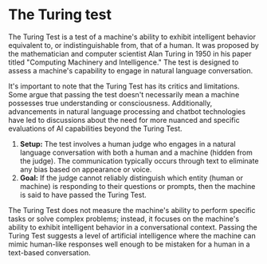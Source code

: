 # The Turing test

The Turing Test is a test of a machine's ability to exhibit intelligent behavior equivalent to, or indistinguishable from, that of a human.
It was proposed by the mathematician and computer scientist Alan Turing in 1950 in his paper titled "Computing Machinery and Intelligence."
The test is designed to assess a machine's capability to engage in natural language conversation.

It's important to note that the Turing Test has its critics and limitations.
Some argue that passing the test doesn't necessarily mean a machine possesses true understanding or consciousness.
Additionally, advancements in natural language processing and chatbot technologies have led to discussions about the need for more nuanced and specific evaluations of AI capabilities beyond the Turing Test.

1. **Setup:** The test involves a human judge who engages in a natural language conversation with both a human and a machine (hidden from the judge). The communication typically occurs through text to eliminate any bias based on appearance or voice.
2. **Goal:** If the judge cannot reliably distinguish which entity (human or machine) is responding to their questions or prompts, then the machine is said to have passed the Turing Test.

The Turing Test does not measure the machine's ability to perform specific tasks or solve complex problems; instead, it focuses on the machine's ability to exhibit intelligent behavior in a conversational context. Passing the Turing Test suggests a level of artificial intelligence where the machine can mimic human-like responses well enough to be mistaken for a human in a text-based conversation.
